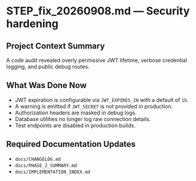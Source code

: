 # STEP_fix_20260908.md — Security hardening

## Project Context Summary
A code audit revealed overly permissive JWT lifetime, verbose credential logging, and public debug routes.

## What Was Done Now
- JWT expiration is configurable via `JWT_EXPIRES_IN` with a default of `1h`.
- A warning is emitted if `JWT_SECRET` is not provided in production.
- Authorization headers are masked in debug logs.
- Database utilities no longer log raw connection details.
- Test endpoints are disabled in production builds.

## Required Documentation Updates
- `docs/CHANGELOG.md`
- `docs/PHASE_2_SUMMARY.md`
- `docs/IMPLEMENTATION_INDEX.md`
